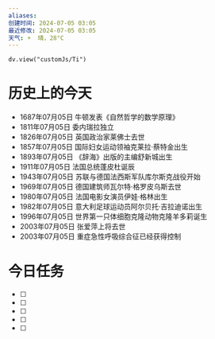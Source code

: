 ```yaml
---
aliases: 
创建时间: 2024-07-05 03:05
最近修改: 2024-07-05 03:05
天气: ☀️  晴，28°C 
---
```



```dataviewjs
dv.view("customJs/Ti")
```
#  历史上的今天
- 1687年07月05日 牛顿发表《自然哲学的数学原理》
- 1811年07月05日 委内瑞拉独立
- 1826年07月05日 英国政治家莱佛士去世
- 1857年07月05日 国际妇女运动领袖克莱拉·蔡特金出生
- 1893年07月05日 《辞海》出版的主编舒新城出生
- 1911年07月05日 法国总统蓬皮杜诞辰
- 1943年07月05日 苏联与德国法西斯军队库尔斯克战役开始
- 1969年07月05日 德国建筑师瓦尔特·格罗皮乌斯去世
- 1980年07月05日 法国电影女演员伊娃·格林出生
- 1982年07月05日 意大利足球运动员阿尔贝托·吉拉迪诺出生
- 1996年07月05日 世界第一只体细胞克隆动物克隆羊多莉诞生
- 2003年07月05日 张爱萍上将去世
- 2003年07月05日 重症急性呼吸综合征已经获得控制

# 今日任务
- [ ] 
- [ ] 
- [ ] 
- [ ] 
- [ ] 































































































































































































































































































































































































































































































































































































































































































































































































































































































































































































































































































































































































































































































































































































































































































































































































































































































































































































































































































































































































































































































































































































































































































































































































































































































































































































































































































































































































































































































































































































































































































































































































































































































































































































































































































































































































































































































































































































































































































































































































































































































































































































































































































































































































































































































































































































































































































































































































































































































































































































































































































































































































































































































































































































































































































































































































































































































































































































































































































































































































































































































































































































































































































































































































































































































































































































































































































































































































































































































































































































































































































































































































































































































































































































































































































































































































































































































































































































































































































































































































































































































































































































































































































































































































































































































































































































































































































































































































































































































































































































































































































































































































































































































































































































































































































































































































































































































































































































































































































































































































































































































































































































































































































































































































































































































































































































































































































































































































































































































































































































































































































































































































































































































































































































































































































































































































































































































































































































































































































































































































































































































































































































































































































































































































































































































































































































































































































































































































































































































































































































































































































































































































































































































































































































































































































































































































































































































































































































































































































































































































































































































































































































































































































































































































































































































































































































































































































































































































































































































































































































































































































































































































































































































































































































































































































































































































































































































































































































































































































































































































































































































































































































































































































































































































































































































































































































































































































































































































































































































































































































































































































































































































































































































































































































































































































































































































































































































































































































































































































































































































































































































































































































































































































































































































































































































































































































































































































































































































































































































































































































































































































































































































































































































































































































































































































































































































































































































































































































































































































































































































































































































































































































































































































































































































































































































































































































































































































































































































































































































































































































































































































































































































































































































































































































































































































































































































































































































































































































































































































































































































































































































































































































































































































































































































































































































































































































































































































































































































































































































































































































































































































































































































































































































































































































































































































































































































































































































































































































































































































































































































































































































































































































































































































































































































































































































































































































































































































































































































































































































































































































































































































































































































































































































































































































































































































































































































































































































































































































































































































































































































































































































































































































































































































































































































































































































































































































































































































































































































































































































































































































































































































































































































































































































































































































































































































































































































































































































































































































































































































































































































































































































































































































































































































































































































































































































































































































































































































































































































































































































































































































































































































































































































































































































































































































































































































































































































































































































































































































































































































































































































































































































































































































































































































































































































































































































































































































































































































































































































































































































































































































































































































































































































































































































































































































































































































































































































































































































































































































































































































































































































































































































































































































































































































































































































































































































































































































































































































































































































































































































































































































































































































































































































































































































































































































































































































































































































































































































































































































































































































































































































































































































































































































































































































































































































































































































































































































































































































































































































































































































































































































































































































































































































































































































































































































































































































































































































































































































































































































































































































































































































































































































































































































































































































































































































































































































































































































































































































































































































































































































































































































































































































































































































































































































































































































































































































































































































































































































































































































































































































































































































































































































































































































































































































































































































































































































































































































































































































































































































































































































































































































































































































































































































































































































































































































































































































































































































































































































































































































































































































































































































































































































































































































































































































































































































































































































































































































































































































































































































































































































































































































































































































































































































































































































































































































































































































































































































































































































































































































































































































































































































































































































































































































































































































































































































































































































































































































































































































































































































































































































































































































































































































































































































































































































































































































































































































































































































































































































































































































































































































































































































































































































































































































































































































































































































































































































































































































































































































































































































































































































































































































































































































































































































































































































































































































































































































































































































































































































































































































































































































































































































































































































































































































































































































































































































































































































































































































































































































































































































































































































































































































































































































































































































































































































































































































































































































































































































































































































































































































































































































































































































































































































































































































































































































































































































































































































































































































































































































































































































































































































































































































































































































































































































































































































































































































































































































































































































































































































































































































































































































































































































































































































































































































































































































































































































































































































































































































































































































































































































































































































































































































































































































































































































